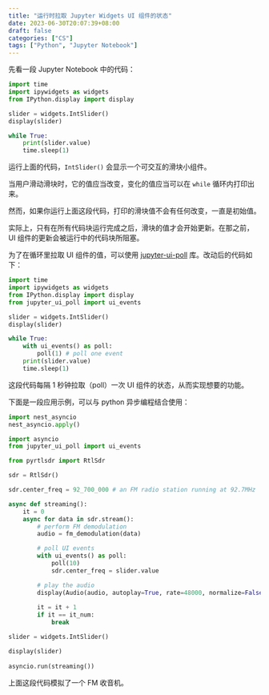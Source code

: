 ```yaml
---
title: "运行时拉取 Jupyter Widgets UI 组件的状态"
date: 2023-06-30T20:07:39+08:00
draft: false
categories: ["CS"]
tags: ["Python", "Jupyter Notebook"]
---
```


先看一段 Jupyter Notebook 中的代码：

```python
import time
import ipywidgets as widgets
from IPython.display import display

slider = widgets.IntSlider()
display(slider)

while True:
    print(slider.value)
    time.sleep(1)
```

运行上面的代码，`IntSlider()` 会显示一个可交互的滑块小组件。

当用户滑动滑块时，它的值应当改变，变化的值应当可以在 `while` 循环内打印出来。

然而，如果你运行上面这段代码，打印的滑块值不会有任何改变，一直是初始值。

实际上，只有在所有代码块运行完成之后，滑块的值才会开始更新。在那之前，UI 组件的更新会被运行中的代码块所阻塞。

为了在循环里拉取 UI 组件的值，可以使用 [jupyter-ui-poll](https://pypi.org/project/jupyter-ui-poll/) 库。改动后的代码如下：

```python
import time
import ipywidgets as widgets
from IPython.display import display
from jupyter_ui_poll import ui_events

slider = widgets.IntSlider()
display(slider)

while True:
    with ui_events() as poll:
        poll(1) # poll one event
    print(slider.value)
    time.sleep(1)
```

这段代码每隔 1 秒钟拉取（poll）一次 UI 组件的状态，从而实现想要的功能。

下面是一段应用示例，可以与 python 异步编程结合使用：

```python
import nest_asyncio
nest_asyncio.apply()

import asyncio
from jupyter_ui_poll import ui_events

from pyrtlsdr import RtlSdr

sdr = RtlSdr()

sdr.center_freq = 92_700_000 # an FM radio station running at 92.7MHz

async def streaming():
    it = 0
    async for data in sdr.stream():        
        # perform FM demodulation
        audio = fm_demodulation(data)

        # poll UI events
        with ui_events() as poll:
            poll(10)
            sdr.center_freq = slider.value

        # play the audio
        display(Audio(audio, autoplay=True, rate=48000, normalize=False))
        
        it = it + 1
        if it == it_num:
            break

slider = widgets.IntSlider()

display(slider)
    
asyncio.run(streaming())
```

上面这段代码模拟了一个 FM 收音机。 
